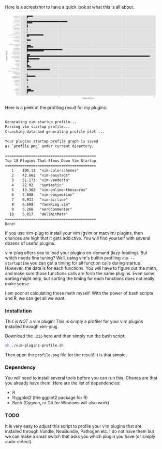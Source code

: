 Here is a screetshot to have a quick look at what this is all about.

![My Plugins Profile](./test/profile.png)

Here is a peek at the profiling result for my plugins:

```

Generating vim startup profile...    
Parsing vim startup profile...     
Crunching data and generating profile plot ...    
     
Your plugins startup profile graph is saved     
as `profile.png` under current directory.    
     
==========================================    
Top 10 Plugins That Slows Down Vim Startup    
==========================================    
   1	105.13	"vim-colorschemes"    
   2	42.661	"vim-easytags"    
   3	31.173	"vim-vendetta"    
   4	22.02	"syntastic"    
   5	13.362	"vim-online-thesaurus"    
   6	7.888	"vim-easymotion"    
   7	6.931	"vim-airline"    
   8	6.608	"YankRing.vim"    
   9	5.266	"nerdcommenter"    
  10	5.017	"delimitMate"    
==========================================    
Done!    
```


If you use vim-plug to install your vim (gvim or macvim) plugins, then
chances are high that it gets addictive. You will find yourself with
several dozens of useful plugins. 

vim-plug offers you to load your plugins on-demand (lazy-loading). But
which needs fine tuning? Well, using vim's builtin profiling `vim
--startuptime` you can get a timing for all function calls during
startup. However, the data is for each functions. You will have to
figure out the math, and make sure those functions calls are form the
same plugins. Even some sorting might help, but sorting the timing for
each functions does not really make sense.

І am poor at calculating those math myself. With the power of bash
scripts and R, we can get all we want.

### Installation

This is *NOT* a vim plugin! This is simply a profiler for your vim
plugins installed through vim-plug.

Download the `.zip` here and then simply run the bash script:

```BASH
sh ./vim-plugins-profile.sh
```

Then open the `profile.png` file for the result! It is that simple.

### Dependency

You will need to install several tools before you can run this. Chanes
are that you already have them. Here are the list of dependencies:

 - R
 - R:ggplot2  (the ggplot2 package for R)
 - Bash (Cygwin, or Git for Windows will also work)

### TODO

It is very easy to adjust this script to profile your vim plugins that
are installed through Vundle, NeuBundle, Pathogen etc. I do not have
them but we can make a small switch that asks you which plugin you have
(or simply audo-detect).

